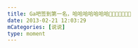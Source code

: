 ```yaml
---
title: Ga吧签到第一名，哈哈哈哈哈哈哈🌹🌹🌹🌹🌹🌹🌹
date: 2013-02-21 12:03:29
mCategories: [说说]
type: moment
---
```


<div id="pics-20130221120329"></div>

<script src="/lib/moment/pics.js"></script>
<script>
var data = [
    {"link": "2013-02-21_000000.webp", "type": "shuoshuo"},
    {"link": "2013-02-21_000001.jpeg", "type": "shuoshuo"}
];
picsRender(data, "pics-20130221120329");
</script>

